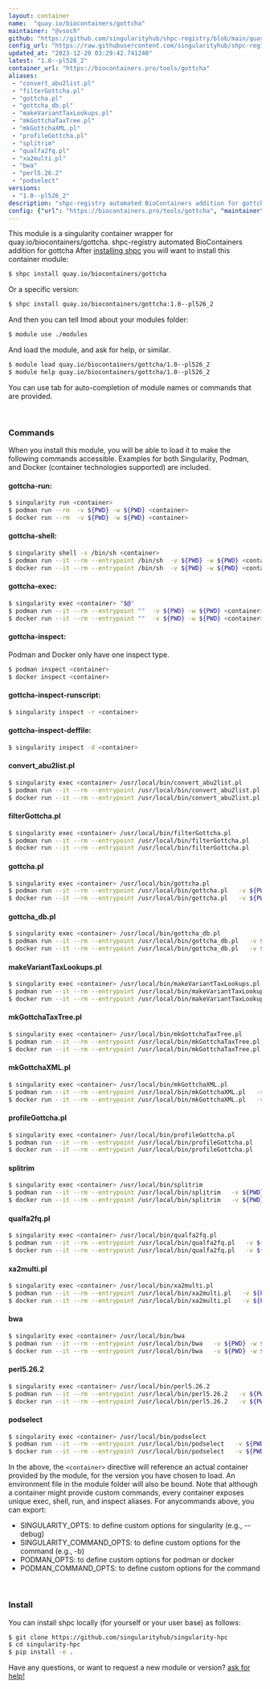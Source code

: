 ```yaml
---
layout: container
name:  "quay.io/biocontainers/gottcha"
maintainer: "@vsoch"
github: "https://github.com/singularityhub/shpc-registry/blob/main/quay.io/biocontainers/gottcha/container.yaml"
config_url: "https://raw.githubusercontent.com/singularityhub/shpc-registry/main/quay.io/biocontainers/gottcha/container.yaml"
updated_at: "2023-12-20 03:29:42.741240"
latest: "1.0--pl526_2"
container_url: "https://biocontainers.pro/tools/gottcha"
aliases:
 - "convert_abu2list.pl"
 - "filterGottcha.pl"
 - "gottcha.pl"
 - "gottcha_db.pl"
 - "makeVariantTaxLookups.pl"
 - "mkGottchaTaxTree.pl"
 - "mkGottchaXML.pl"
 - "profileGottcha.pl"
 - "splitrim"
 - "qualfa2fq.pl"
 - "xa2multi.pl"
 - "bwa"
 - "perl5.26.2"
 - "podselect"
versions:
 - "1.0--pl526_2"
description: "shpc-registry automated BioContainers addition for gottcha"
config: {"url": "https://biocontainers.pro/tools/gottcha", "maintainer": "@vsoch", "description": "shpc-registry automated BioContainers addition for gottcha", "latest": {"1.0--pl526_2": "sha256:1fab9581afbc7cb8765364707bb583796ca2436e36355d5b914cab555b6b0c15"}, "tags": {"1.0--pl526_2": "sha256:1fab9581afbc7cb8765364707bb583796ca2436e36355d5b914cab555b6b0c15"}, "docker": "quay.io/biocontainers/gottcha", "aliases": {"convert_abu2list.pl": "/usr/local/bin/convert_abu2list.pl", "filterGottcha.pl": "/usr/local/bin/filterGottcha.pl", "gottcha.pl": "/usr/local/bin/gottcha.pl", "gottcha_db.pl": "/usr/local/bin/gottcha_db.pl", "makeVariantTaxLookups.pl": "/usr/local/bin/makeVariantTaxLookups.pl", "mkGottchaTaxTree.pl": "/usr/local/bin/mkGottchaTaxTree.pl", "mkGottchaXML.pl": "/usr/local/bin/mkGottchaXML.pl", "profileGottcha.pl": "/usr/local/bin/profileGottcha.pl", "splitrim": "/usr/local/bin/splitrim", "qualfa2fq.pl": "/usr/local/bin/qualfa2fq.pl", "xa2multi.pl": "/usr/local/bin/xa2multi.pl", "bwa": "/usr/local/bin/bwa", "perl5.26.2": "/usr/local/bin/perl5.26.2", "podselect": "/usr/local/bin/podselect"}}
---
```


This module is a singularity container wrapper for quay.io/biocontainers/gottcha.
shpc-registry automated BioContainers addition for gottcha
After [installing shpc](#install) you will want to install this container module:


```bash
$ shpc install quay.io/biocontainers/gottcha
```

Or a specific version:

```bash
$ shpc install quay.io/biocontainers/gottcha:1.0--pl526_2
```

And then you can tell lmod about your modules folder:

```bash
$ module use ./modules
```

And load the module, and ask for help, or similar.

```bash
$ module load quay.io/biocontainers/gottcha/1.0--pl526_2
$ module help quay.io/biocontainers/gottcha/1.0--pl526_2
```

You can use tab for auto-completion of module names or commands that are provided.

<br>

### Commands

When you install this module, you will be able to load it to make the following commands accessible.
Examples for both Singularity, Podman, and Docker (container technologies supported) are included.

#### gottcha-run:

```bash
$ singularity run <container>
$ podman run --rm  -v ${PWD} -w ${PWD} <container>
$ docker run --rm  -v ${PWD} -w ${PWD} <container>
```

#### gottcha-shell:

```bash
$ singularity shell -s /bin/sh <container>
$ podman run --it --rm --entrypoint /bin/sh  -v ${PWD} -w ${PWD} <container>
$ docker run --it --rm --entrypoint /bin/sh  -v ${PWD} -w ${PWD} <container>
```

#### gottcha-exec:

```bash
$ singularity exec <container> "$@"
$ podman run --it --rm --entrypoint ""  -v ${PWD} -w ${PWD} <container> "$@"
$ docker run --it --rm --entrypoint ""  -v ${PWD} -w ${PWD} <container> "$@"
```

#### gottcha-inspect:

Podman and Docker only have one inspect type.

```bash
$ podman inspect <container>
$ docker inspect <container>
```

#### gottcha-inspect-runscript:

```bash
$ singularity inspect -r <container>
```

#### gottcha-inspect-deffile:

```bash
$ singularity inspect -d <container>
```


#### convert_abu2list.pl

```bash
$ singularity exec <container> /usr/local/bin/convert_abu2list.pl
$ podman run --it --rm --entrypoint /usr/local/bin/convert_abu2list.pl   -v ${PWD} -w ${PWD} <container> -c " $@"
$ docker run --it --rm --entrypoint /usr/local/bin/convert_abu2list.pl   -v ${PWD} -w ${PWD} <container> -c " $@"
```


#### filterGottcha.pl

```bash
$ singularity exec <container> /usr/local/bin/filterGottcha.pl
$ podman run --it --rm --entrypoint /usr/local/bin/filterGottcha.pl   -v ${PWD} -w ${PWD} <container> -c " $@"
$ docker run --it --rm --entrypoint /usr/local/bin/filterGottcha.pl   -v ${PWD} -w ${PWD} <container> -c " $@"
```


#### gottcha.pl

```bash
$ singularity exec <container> /usr/local/bin/gottcha.pl
$ podman run --it --rm --entrypoint /usr/local/bin/gottcha.pl   -v ${PWD} -w ${PWD} <container> -c " $@"
$ docker run --it --rm --entrypoint /usr/local/bin/gottcha.pl   -v ${PWD} -w ${PWD} <container> -c " $@"
```


#### gottcha_db.pl

```bash
$ singularity exec <container> /usr/local/bin/gottcha_db.pl
$ podman run --it --rm --entrypoint /usr/local/bin/gottcha_db.pl   -v ${PWD} -w ${PWD} <container> -c " $@"
$ docker run --it --rm --entrypoint /usr/local/bin/gottcha_db.pl   -v ${PWD} -w ${PWD} <container> -c " $@"
```


#### makeVariantTaxLookups.pl

```bash
$ singularity exec <container> /usr/local/bin/makeVariantTaxLookups.pl
$ podman run --it --rm --entrypoint /usr/local/bin/makeVariantTaxLookups.pl   -v ${PWD} -w ${PWD} <container> -c " $@"
$ docker run --it --rm --entrypoint /usr/local/bin/makeVariantTaxLookups.pl   -v ${PWD} -w ${PWD} <container> -c " $@"
```


#### mkGottchaTaxTree.pl

```bash
$ singularity exec <container> /usr/local/bin/mkGottchaTaxTree.pl
$ podman run --it --rm --entrypoint /usr/local/bin/mkGottchaTaxTree.pl   -v ${PWD} -w ${PWD} <container> -c " $@"
$ docker run --it --rm --entrypoint /usr/local/bin/mkGottchaTaxTree.pl   -v ${PWD} -w ${PWD} <container> -c " $@"
```


#### mkGottchaXML.pl

```bash
$ singularity exec <container> /usr/local/bin/mkGottchaXML.pl
$ podman run --it --rm --entrypoint /usr/local/bin/mkGottchaXML.pl   -v ${PWD} -w ${PWD} <container> -c " $@"
$ docker run --it --rm --entrypoint /usr/local/bin/mkGottchaXML.pl   -v ${PWD} -w ${PWD} <container> -c " $@"
```


#### profileGottcha.pl

```bash
$ singularity exec <container> /usr/local/bin/profileGottcha.pl
$ podman run --it --rm --entrypoint /usr/local/bin/profileGottcha.pl   -v ${PWD} -w ${PWD} <container> -c " $@"
$ docker run --it --rm --entrypoint /usr/local/bin/profileGottcha.pl   -v ${PWD} -w ${PWD} <container> -c " $@"
```


#### splitrim

```bash
$ singularity exec <container> /usr/local/bin/splitrim
$ podman run --it --rm --entrypoint /usr/local/bin/splitrim   -v ${PWD} -w ${PWD} <container> -c " $@"
$ docker run --it --rm --entrypoint /usr/local/bin/splitrim   -v ${PWD} -w ${PWD} <container> -c " $@"
```


#### qualfa2fq.pl

```bash
$ singularity exec <container> /usr/local/bin/qualfa2fq.pl
$ podman run --it --rm --entrypoint /usr/local/bin/qualfa2fq.pl   -v ${PWD} -w ${PWD} <container> -c " $@"
$ docker run --it --rm --entrypoint /usr/local/bin/qualfa2fq.pl   -v ${PWD} -w ${PWD} <container> -c " $@"
```


#### xa2multi.pl

```bash
$ singularity exec <container> /usr/local/bin/xa2multi.pl
$ podman run --it --rm --entrypoint /usr/local/bin/xa2multi.pl   -v ${PWD} -w ${PWD} <container> -c " $@"
$ docker run --it --rm --entrypoint /usr/local/bin/xa2multi.pl   -v ${PWD} -w ${PWD} <container> -c " $@"
```


#### bwa

```bash
$ singularity exec <container> /usr/local/bin/bwa
$ podman run --it --rm --entrypoint /usr/local/bin/bwa   -v ${PWD} -w ${PWD} <container> -c " $@"
$ docker run --it --rm --entrypoint /usr/local/bin/bwa   -v ${PWD} -w ${PWD} <container> -c " $@"
```


#### perl5.26.2

```bash
$ singularity exec <container> /usr/local/bin/perl5.26.2
$ podman run --it --rm --entrypoint /usr/local/bin/perl5.26.2   -v ${PWD} -w ${PWD} <container> -c " $@"
$ docker run --it --rm --entrypoint /usr/local/bin/perl5.26.2   -v ${PWD} -w ${PWD} <container> -c " $@"
```


#### podselect

```bash
$ singularity exec <container> /usr/local/bin/podselect
$ podman run --it --rm --entrypoint /usr/local/bin/podselect   -v ${PWD} -w ${PWD} <container> -c " $@"
$ docker run --it --rm --entrypoint /usr/local/bin/podselect   -v ${PWD} -w ${PWD} <container> -c " $@"
```



In the above, the `<container>` directive will reference an actual container provided
by the module, for the version you have chosen to load. An environment file in the
module folder will also be bound. Note that although a container
might provide custom commands, every container exposes unique exec, shell, run, and
inspect aliases. For anycommands above, you can export:

 - SINGULARITY_OPTS: to define custom options for singularity (e.g., --debug)
 - SINGULARITY_COMMAND_OPTS: to define custom options for the command (e.g., -b)
 - PODMAN_OPTS: to define custom options for podman or docker
 - PODMAN_COMMAND_OPTS: to define custom options for the command

<br>

### Install

You can install shpc locally (for yourself or your user base) as follows:

```bash
$ git clone https://github.com/singularityhub/singularity-hpc
$ cd singularity-hpc
$ pip install -e .
```

Have any questions, or want to request a new module or version? [ask for help!](https://github.com/singularityhub/singularity-hpc/issues)